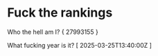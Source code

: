 # Fuck the rankings

Who the hell am I?
{ 27993155 }

What fucking year is it?
[ 2025-03-25T13:40:00Z ]
